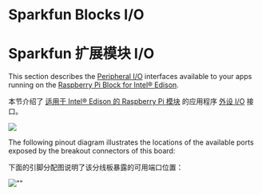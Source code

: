 # Sparkfun Blocks I/O

# Sparkfun 扩展模块 I/O

This section describes the [Peripheral I/O](https://developer.android.google.cn/things/sdk/pio/index.html)
 interfaces available to your apps running on the [Raspberry Pi Block for Intel® Edison](https://www.sparkfun.com/products/13044).

本节介绍了 [适用于 Intel® Edison 的 Raspberry Pi 模块](https://www.sparkfun.com/products/13044) 的应用程序 [外设 I/O](https://developer.android.google.cn/things/sdk/pio/index.html) 接口。

![](https://developer.android.google.cn/things/images/sparkfun-pi-block.jpg)

The following pinout diagram illustrates the locations of the available ports exposed by the breakout connectors of this board:

下面的引脚分配图说明了该分线板暴露的可用端口位置：

![""](https://developer.android.google.cn/things/images/pinout-edison-sparkfun.png)

